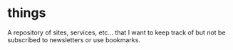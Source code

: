 # things
A repository of sites, services, etc... that I want to keep track of but not be subscribed to newsletters or use bookmarks. 
